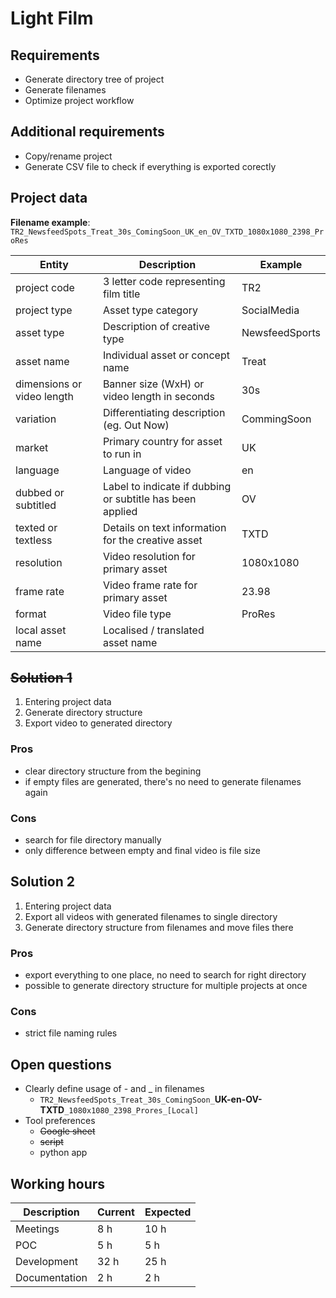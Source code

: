 # Light Film
## Requirements
 * Generate directory tree of project
 * Generate filenames
 * Optimize project workflow

## Additional requirements
 * Copy/rename project
 * Generate CSV file to check if everything is exported corectly

## Project data

**Filename example**: `TR2_NewsfeedSpots_Treat_30s_ComingSoon_UK_en_OV_TXTD_1080x1080_2398_ProRes`

| Entity						| Description							| Example			|
|-------------------------------|---------------------------------------|-------------------|
| project code					| 3 letter code representing film title | TR2				|
| project type					| Asset type category					| SocialMedia		|
| asset type					| Description of creative type			| NewsfeedSports	|
| asset name					| Individual asset or concept name		| Treat				|
| dimensions or video length	| Banner size (WxH) or video length in seconds	| 30s		|
| variation						| Differentiating description (eg. Out Now)	| CommingSoon	|
| market						| Primary country for asset to run in	| UK				|
| language						| Language of video						| en				|
| dubbed or subtitled			| Label to indicate if dubbing or subtitle has been applied	| OV |
| texted or textless			| Details on text information for the creative asset 	| TXTD	|
| resolution					| Video resolution for primary asset	| 1080x1080			|
| frame rate					| Video frame rate for primary asset	| 23.98				|
| format						| Video file type						| ProRes			|
| local asset name				| Localised / translated asset name		| 					|

## ~~Solution 1~~
 1. Entering project data
 2. Generate directory structure
 3. Export video to generated directory

### Pros
 * clear directory structure from the begining
 * if empty files are generated, there's no need to generate filenames again

### Cons
 * search for file directory manually
 * only difference between empty and final video is file size

## Solution 2
 1. Entering project data
 2. Export all videos with generated filenames to single directory
 3. Generate directory structure from filenames and move files there

### Pros
 * export everything to one place, no need to search for right directory
 * possible to generate directory structure for multiple projects at once

### Cons
 * strict file naming rules

## Open questions
 * Clearly define usage of - and _ in filenames
	* `TR2_NewsfeedSpots_Treat_30s_ComingSoon_`**UK-en-OV-TXTD**`_1080x1080_2398_Prores_[Local]`
 * Tool preferences
	* ~~Google sheet~~
	* ~~script~~
	* python app

## Working hours
| Description	| Current	| Expected	|
|---------------|-----------|-----------|
| Meetings		| 	 8 h	| 	10 h	|
| POC			| 	 5 h	| 	 5 h	|
| Development	| 	32 h	| 	25 h	|
| Documentation	| 	 2 h	| 	 2 h	|
